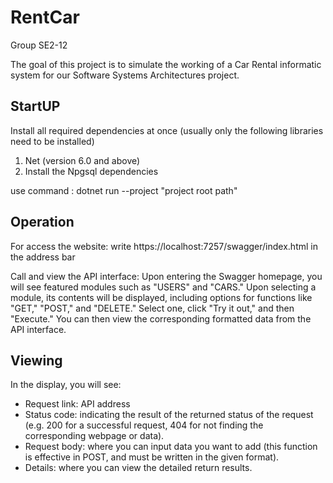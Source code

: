 # RentCar

Group SE2-12

The goal of this project is to simulate the working of a Car Rental informatic system for our Software Systems Architectures project.



## StartUP

Install all required dependencies at once (usually only the following libraries need to be installed)
1. Net (version 6.0 and above)
2. Install the Npgsql dependencies

use command : dotnet run --project "project root path"



## Operation

For access the website: write https://localhost:7257/swagger/index.html in the address bar

Call and view the API interface: Upon entering the Swagger homepage, you will see featured modules such as "USERS" and "CARS." Upon selecting a module, its contents will be displayed, including options for functions like "GET," "POST," and "DELETE." Select one, click "Try it out," and then "Execute." You can then view the corresponding formatted data from the API interface.



## Viewing

In the display, you will see:

- Request link: API address 
- Status code: indicating the result of the returned status of the request (e.g. 200 for a successful request, 404 for not finding the corresponding webpage or data). 
- Request body: where you can input data you want to add (this function is effective in POST, and must be written in the given format). 
- Details: where you can view the detailed return results.
